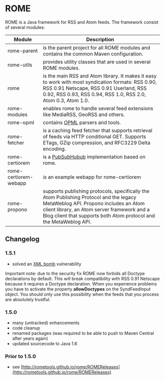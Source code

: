 # ROME

ROME is a Java framework for RSS and Atom feeds. The framework consist of several modules:

| Module | Description |
| ------ | ----------- |
| rome-parent | is the parent project for all ROME modules and contains the common Maven configuration. |
| rome-utils | provides utility classes that are used in several ROME modules. |
| rome | is the main RSS and Atom library. It makes it easy to work with most syndication formats: RSS 0.90, RSS 0.91 Netscape, RSS 0.91 Userland, RSS 0.92, RSS 0.93, RSS 0.94, RSS 1.0, RSS 2.0, Atom 0.3, Atom 1.0. |
| rome-modules| enables rome to handle several feed extensions like MediaRSS, GeoRSS and others. |
| rome-opml | contains [OPML](https://en.wikipedia.org/wiki/OPML) parsers and tools. |
| rome-fetcher | is a caching feed fetcher that supports retrieval of feeds via HTTP conditional GET. Supports ETags, GZip compression, and RFC3229 Delta encoding. |
| rome-certiorem | is a [PubSubHubub](https://en.wikipedia.org/wiki/PubSubHubbub) implementation based on rome. |
| rome-certiorem-webapp | is an example webapp for rome-certiorem |
| rome-propono | supports publishing protocols, specifically the Atom Publishing Protocol and the legacy MetaWeblog API. Propono includes an Atom client library, an Atom server framework and a Blog client that supports both Atom protocol and the MetaWeblog API. |

## Changelog

### 1.5.1

- solved an [XML bomb](https://en.wikipedia.org/wiki/Billion_laughs) vulnerability

Important note: due to the security fix ROME now forbids all Doctype declarations by default. This will break compatibility with RSS 0.91 Netscape
because it requires a Doctype declaration. When you experience problems you have to activate the property **allowDoctypes** on the SyndFeedInput object. You 
should only use this possibility when the feeds that you process are absolutely trustful.

### 1.5.0

- many (untracked) enhancements
- code cleanup
- renamed packages (was required to be able to push to Maven Central after years again)
- updated sourcecode to Java 1.6

### Prior to 1.5.0

- see [http://rometools.github.io/rome/ROMEReleases](http://rometools.github.io/rome/ROMEReleases) 